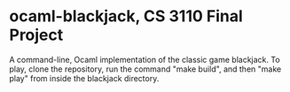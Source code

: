 # ocaml-blackjack, CS 3110 Final Project

A command-line, Ocaml implementation of the classic game blackjack. To play,
clone the repository, run the command "make build", and then "make play" from 
inside the blackjack directory. 
